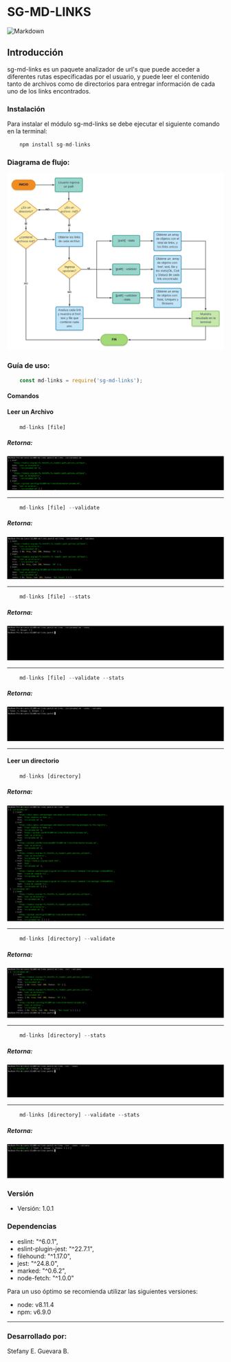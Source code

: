 # SG-MD-LINKS

![Markdown](https://encrypted-tbn0.gstatic.com/images?q=tbn:ANd9GcQofCXi_HQnlOjFpIvUhiIsX-nWjiBSs5dkZ0WmuNhg75xUyrNb)

## Introducción


sg-md-links es un paquete analizador de url's que puede acceder a diferentes rutas especificadas por el usuario, y puede leer el contenido tanto de archivos como de directorios para entregar información de cada uno de los links encontrados. 


### Instalación  

Para instalar el módulo sg-md-links se debe ejecutar el siguiente comando en la terminal: 
```js
    npm install sg-md-links
```

### Diagrama de flujo:
![Diagrama de flujo](https://github.com/efyguevara/SCL009-md-links/raw/dv/img/flujo.jpeg)


### Guía de uso:
```js
    const md-links = require('sg-md-links'); 
```  

#### Comandos

#### Leer un Archivo
```js
    md-links [file]
```
##### Retorna: 
![md-links ./ (file)](https://github.com/efyguevara/SCL009-md-links/raw/dv/img/file.png)

<hr>

```js
    md-links [file] --validate
```
##### Retorna: 
![md-links ./ (file) --validate](https://github.com/efyguevara/SCL009-md-links/raw/dv/img/fileValidate.png)

<hr>

```js
    md-links [file] --stats
```
##### Retorna: 
![md-links ./ (file) --stats](https://github.com/efyguevara/SCL009-md-links/raw/dv/img/fileStats.png)

<hr>

```js
    md-links [file] --validate --stats
```

##### Retorna: 
![md-links ./ (file) --validate --stats](https://github.com/efyguevara/SCL009-md-links/raw/dv/img/fileValidateStats.png)

<hr>

#### Leer un directorio
```js
    md-links [directory]
```
##### Retorna: 
![md-links ./ (directorio)](https://github.com/efyguevara/SCL009-md-links/raw/dv/img/directory.png)

<hr>

```js
    md-links [directory] --validate
```
##### Retorna: 
![md-links ./ --validate](https://github.com/efyguevara/SCL009-md-links/raw/dv/img/directoryValidate.png)

<hr>

```js
    md-links [directory] --stats
```
##### Retorna: 
![md-links ./ --stats](https://github.com/efyguevara/SCL009-md-links/raw/dv/img/directoryStats.png)

<hr>

```js
    md-links [directory] --validate --stats
```
##### Retorna: 
![md-links ./ --validate --stats](https://github.com/efyguevara/SCL009-md-links/raw/dv/img/directoryValidateStats.png)


### Versión
* Versión: 1.0.1


### Dependencias
* eslint: "^6.0.1",
* eslint-plugin-jest: "^22.7.1",
* filehound: "^1.17.0",
* jest: "^24.8.0",
* marked: "^0.6.2",
* node-fetch: "^1.0.0"


Para un uso óptimo se recomienda utilizar las siguientes versiones:
* node: v8.11.4
* npm: v6.9.0
<hr>

### Desarrollado por:

Stefany E. Guevara B.